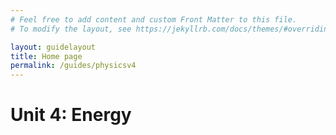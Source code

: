 ```yaml
---
# Feel free to add content and custom Front Matter to this file.
# To modify the layout, see https://jekyllrb.com/docs/themes/#overriding-theme-defaults

layout: guidelayout
title: Home page
permalink: /guides/physicsv4
---
```

# Unit 4: Energy